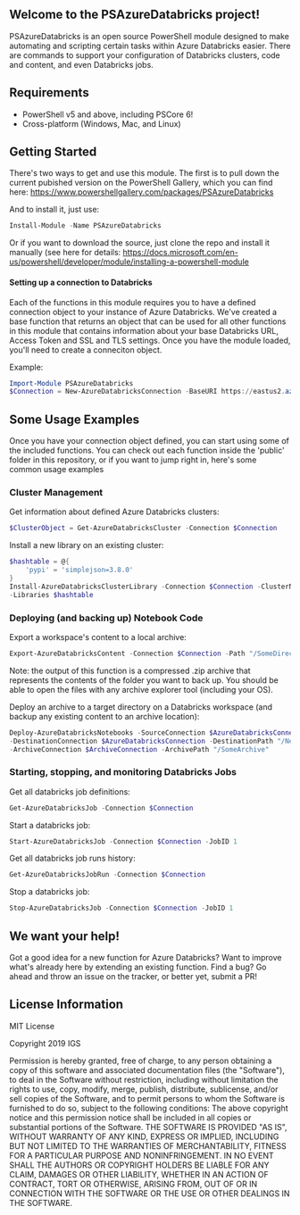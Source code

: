 ## Welcome to the PSAzureDatabricks project!

PSAzureDatabricks is an open source PowerShell module designed to make automating and scripting certain tasks within Azure Databricks easier. There are commands to support your configuration of Databricks clusters, code and content, and even Databricks jobs.

## Requirements
* PowerShell v5 and above, including PSCore 6!
* Cross-platform (Windows, Mac, and Linux)

## Getting Started

There's two ways to get and use this module. The first is to pull down the current pubished version on the PowerShell Gallery, which you can find here: https://www.powershellgallery.com/packages/PSAzureDatabricks

And to install it, just use:
```powershell
Install-Module -Name PSAzureDatabricks
```

Or if you want to download the source, just clone the repo and install it manually (see here for details: https://docs.microsoft.com/en-us/powershell/developer/module/installing-a-powershell-module

#### Setting up a connection to Databricks

Each of the functions in this module requires you to have a defined connection object to your instance of Azure Databricks. We've created a base function that returns an object that can be used for all other functions in this module that contains information about your base Databricks URL, Access Token and SSL and TLS settings. Once you have the module loaded, you'll need to create a conneciton object.

Example:
```powershell
Import-Module PSAzureDatabricks
$Connection = New-AzureDatabricksConnection -BaseURI https://eastus2.azuredatabricks.net -AccessToken x
```
## Some Usage Examples

Once you have your connection object defined, you can start using some of the included functions. You can check out each function inside the 'public' folder in this repository, or if you want to jump right in, here's some common usage examples

### Cluster Management

Get information about defined Azure Databricks clusters: 
```powershell
$ClusterObject = Get-AzureDatabricksCluster -Connection $Connection
```
Install a new library on an existing cluster:
```powershell
$hashtable = @{
    'pypi' = 'simplejson=3.8.0'    
}
Install-AzureDatabricksClusterLibrary -Connection $Connection -ClusterName "Drews Cluster"
-Libraries $hashtable
```

### Deploying (and backing up) Notebook Code
Export a workspace's content to a local archive:
```powershell
Export-AzureDatabricksContent -Connection $Connection -Path "/SomeDirectory" -ToFile Archive.zip
```
Note: the output of this function is a compressed .zip archive that represents the contents of the folder you want to back up. You should be able to open the files with any archive explorer tool (including your OS).

Deploy an archive to a target directory on a Databricks workspace (and backup any existing content to an archive location):
```powershell
Deploy-AzureDatabricksNotebooks -SourceConnection $AzureDatabricksConnection -SourcePath "/SomeDirectory" 
-DestinationConnection $AzureDatabricksConnection -DestinationPath "/NewDirectory" 
-ArchiveConnection $ArchiveConnection -ArchivePath "/SomeArchive"
```
### Starting, stopping, and monitoring Databricks Jobs
Get all databricks job definitions:
```powershell
Get-AzureDatabricksJob -Connection $Connection
```

Start a databricks job:
```powershell
Start-AzureDatabricksJob -Connection $Connection -JobID 1
```

Get all databricks job runs history:
```powershell
Get-AzureDatabricksJobRun -Connection $Connection
```

Stop a databricks job:
```powershell
Stop-AzureDatabricksJob -Connection $Connection -JobID 1
```
## We want your help!
Got a good idea for a new function for Azure Databricks? Want to improve what's already here by extending an existing function. Find a bug? Go ahead and throw an issue on the tracker, or better yet, submit a PR!

## License Information
MIT License

Copyright 2019 IGS

Permission is hereby granted, free of charge, to any person obtaining a copy of this software and associated documentation files (the "Software"), to deal in the Software without restriction, including without limitation the rights to use, copy, modify, merge, publish, distribute, sublicense, and/or sell copies of the Software, and to permit persons to whom the Software is furnished to do so, subject to the following conditions:
The above copyright notice and this permission notice shall be included in all copies or substantial portions of the Software.
THE SOFTWARE IS PROVIDED "AS IS", WITHOUT WARRANTY OF ANY KIND, EXPRESS OR IMPLIED, INCLUDING BUT NOT LIMITED TO THE WARRANTIES OF MERCHANTABILITY, FITNESS FOR A PARTICULAR PURPOSE AND NONINFRINGEMENT. IN NO EVENT SHALL THE AUTHORS OR COPYRIGHT HOLDERS BE LIABLE FOR ANY CLAIM, DAMAGES OR OTHER LIABILITY, WHETHER IN AN ACTION OF CONTRACT, TORT OR OTHERWISE, ARISING FROM, OUT OF OR IN CONNECTION WITH THE SOFTWARE OR THE USE OR OTHER DEALINGS IN THE SOFTWARE.
